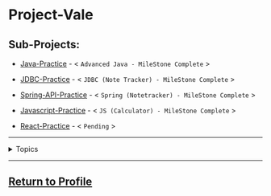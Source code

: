 # Project-Vale

## Sub-Projects:

- [Java-Practice](https://github.com/MorickClive/Vale-Java-Practice) - < `Advanced Java - MileStone Complete` >

- [JDBC-Practice](https://github.com/MorickClive/Vale-JDBC-Practice) - < `JDBC (Note Tracker) - MileStone Complete` >

- [Spring-API-Practice](https://github.com/MorickClive/Vale-SpringREST-Practice) - < `Spring (Notetracker) - MileStone Complete` >

- [Javascript-Practice](https://github.com/MorickClive/Vale-Javascript-Practice) - < `JS (Calculator) - MileStone Complete` >

- [React-Practice](https://github.com/MorickClive) - < `Pending` >

---

<details><summary>Topics</summary>
  
Java:
- Java Procedural Programming <`Complete`>
- Object-Oriented Programming <`Complete`>
- Threading & Concurency <`Complete`>
- JDBC <`Complete`>

SQL
- DDL <`Complete`>
- DML <`Complete`>
- DQL
- Entity Relationship Diagrams (ERDs) <`Complete`>
- One-to-One Relationships <`Complete`>
- One-to-Many Relationships <`Complete`>

Spring
- Beans <`Complete`>
- MVC/CRUD Application <`Complete`>

Junit:
- Unit Testing <`Complete`>
- Integration Testing
- System Testing
- User Acceptance Testing
  - Behaviour-Driven Development (BDD)
- Mocking/Reflection 

HTML, CSS:
- DOM:
  - Tags <`Complete`>
  - Attributes <`Complete`>
- Cascading Style Sheet:
  - Styling <`Complete`>
  - Classes/ID <`Complete`>
  - Element Alignment <`Complete`>
  - Flexbox <`Complete`>
  - Grid <`Complete`>

Javascript:
- Procedural <`Complete`>
- AJAX (Asynchronous JavaScript And XML) <`Complete`>
- API Requests <`Partially Complete`>
- REACT framework <`Pending`>
  
</details>

---

## [Return to Profile](https://github.com/MorickClive)
